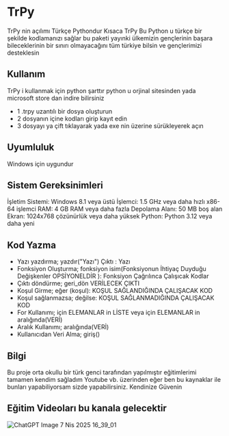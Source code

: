 # TrPy
TrPy nin açılımı Türkçe Pythondur Kısaca TrPy Bu Python u türkçe bir şekilde kodlamanızı sağlar bu paketi yayınki ülkemizin gençlerinin başara bileceklerinin bir sınırı olmayacağını tüm türkiye bilsin ve gençlerimizi desteklesin

## Kullanım
TrPy i kullanmak için python şarttır python u orjinal sitesinden yada microsoft store dan indire bilirsiniz
- 1 .trpy uzantılı bir dosya oluşturun
- 2 dosyanın içine kodları girip kayıt edin
- 3 dosyayı ya çift tıklayarak yada exe nin üzerine sürükleyerek açın

## Uyumluluk
Windows için uygundur

## Sistem Gereksinimleri

İşletim Sistemi:	Windows 8.1 veya üstü
İşlemci:	1.5 GHz veya daha hızlı x86-64 işlemci
RAM:	4 GB RAM veya daha fazla
Depolama Alanı:	50 MB boş alan
Ekran:	1024x768 çözünürlük veya daha yüksek
Python:	Python 3.12 veya daha yeni

## Kod Yazma
- Yazı yazdırma; yazdır("Yazı") Çıktı : Yazı
- Fonksiyon Oluşturma; fonksiyon isim(Fonksiyonun İhtiyaç Duyduğu Değişkenler OPSİYONELDİR ): Fonksiyon Çağrılınca Çalışıcak Kodlar
- Çıktı döndürme; geri_dön VERİLECEK ÇIKTI
- Koşul Girme; eğer (koşul): KOŞUL SAĞLANDIĞINDA ÇALIŞACAK KOD
- Koşul sağlanmazsa; değilse: KOŞUL SAĞLANMADIĞINDA ÇALIŞACAK KOD
- For Kullanımı; için ELEMANLAR in LİSTE veya için ELEMANLAR in aralığında(VERİ)
- Aralık Kullanımı; aralığında(VERİ)
- Kullanıcıdan Veri Alma; giriş()

## Bilgi
Bu proje orta okullu bir türk genci tarafından yapılmıştır eğitimlerimi tamamen kendim sağladım Youtube vb. üzerinden eğer ben bu kaynaklar ile bunları yapabiliyorsam sizde yapabilirsiniz. Kendinize Güvenin

## Eğitim Videoları bu kanala gelecektir
![ChatGPT Image 7 Nis 2025 16_39_01](https://github.com/user-attachments/assets/8f690501-8204-47ae-b4ef-6b7f8222652f)
